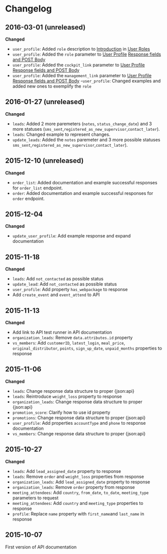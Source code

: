 # Changelog
## 2016-03-01 (unreleased)
__Changed__

- `user_profile`: Added `role` description to [Introduction](#introduction) in [User Roles](#user-roles)
- `user_profile`: Added the `role` parameter to [User Profile](#user-profile) [Response fields and POST Body](#response-fields-and-post-body)
- `user_profile`: Added the `cockpit_link` parameter to [User Profile](#user-profile) [Response fields and POST Body](#response-fields-and-post-body)
- `user_profile`: Added the `management_link` parameter to [User Profile](#user-profile) [Response fields and POST Body](#response-fields-and-post-body)
-`user_profile`: Changed examples and added new ones to exemplify the `role`

## 2016-01-27 (unreleased)
__Changed__

- `leads`: Added 2 more paremeters (`notes`, `status_change_date`) and 3 more statuses (`sms_sent`,`registered_as_new_supervisor`,`contact_later`).
- `leads`: Changed example to represent changes.
- `update_leads`: Added the `notes` paremeter and 3 more possible statuses `sms_sent`,`registered_as_new_supervisor`,`contact_later`).

## 2015-12-10 (unreleased)
__Changed__

- `order_list`: Added documentation and example successful responses for `order_list` endpoint.
- `order`: Added documentation and example successful responses for `order` endpoint.

## 2015-12-04
__Changed__

- `update_user_profile`: Add example response and expand documentation

## 2015-11-18
__Changed__

- `leads`: Add `not_contacted` as possible status
- `update_lead`: Add `not_contacted` as possible status
- `user_profile`: Add property `has_webpackage` to response
- Add `create_event` and `event_attend` to API


## 2015-11-13
__Changed__

- Add link to API test runner in API documentation
- `organization_leads`: Remove `data.attributes.id` property
- `vs_members`: Add `customerID`, `latest_login`, `meal_price`, `original_distributor`, `points`, `sign_up_date`, `unpaid_months` properties to response


## 2015-11-06
__Changed__

- `leads`: Change response data structure to proper {json:api}
- `leads`: Reintroduce `weight_loss` property to response
- `organization_leads`: Change response data structure to proper {json:api}
- `promotion_score`: Clarify how to use id property
- `promotions`: Change response data structure to proper {json:api}
- `user_profile`: Add properties `accountType` and `phone` to response documentation
- `vs_members`: Change response data structure to proper {json:api}

## 2015-10-27
__Changed__

- `leads`: Add `lead_assigned_date` property to response
- `leads`: Remove `order` and `weight_loss` properties from response
- `organization_leads`: Add `lead_assigned_date` property to response
- `organization_leads`: Remove `order` property from response
- `meeting_attendees`: Add `country`, `from_date`, `to_date`, `meeting_type` parameters to request
- `meeting_attendees`: Add `country` and `meeting_type` properties to response
- `profile`: Replace `name` property with `first_name`and `last_name` in response

## 2015-10-07
First version of API documentation
